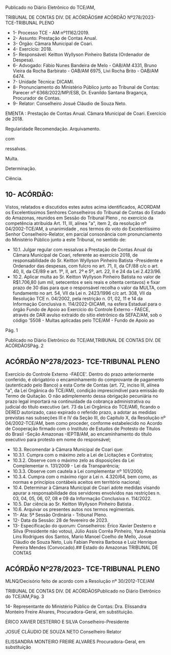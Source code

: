 Publicado  no  Diário  Eletrônico do TCE/AM,

TRIBUNAL DE CONTAS DIV. DE ACÓRDÃOS## ACÓRDÃO Nº278/2023- TCE-TRIBUNAL PLENO

- 1- Processo TCE - AM nº11162/2019.
- 2- Assunto: Prestação de Contas Anual.
- 3- Órgão: Câmara Municipal de Coari.
- 4- Exercício: 2018.
- 5- Responsável: Keitton Wyllyson Pinheiro Batista (Ordenador de Despesa).
- 6- Advogado: Fábio Nunes Bandeira de Melo - OAB/AM 4331, Bruno Vieira da Rocha Barbirato - OAB/AM 6975, Livi Rocha Brito - OAB/AM 6474.
- 7- Unidade Técnica: DICAMI.
- 8- Pronunciamento  do  Ministério  Público  junto  ao  Tribunal  de  Contas: Parecer  nº 6368/2022/MP/ESB, Dr. Evanildo Santana Bragança, Procurador de Contas.
- 9- Relator: Conselheiro Josué Cláudio de Souza Neto.

EMENTA : Prestação  de  Contas  Anual. Câmara Municipal de Coari. Exercício de 2018.

Regularidade Recomendação. Arquivamento.

com

ressalvas.

Multa.

Determinação.

Ciência.

## 10-  ACÓRDÃO:

Vistos, relatados e discutidos estes autos acima identificados, ACORDAM os Excelentíssimos Senhores Conselheiros do Tribunal de Contas do Estado do Amazonas, reunidos em Sessão do Tribunal Pleno , no exercício da competência atribuída Art. 11, III, alínea "a", item 2, da resolução nº 04/2002-TCE/AM, à unanimidade , nos termos do voto do Excelentíssimo Senhor Conselheiro-Relator, em parcial consonância com pronunciamento do Ministério Público junto a este Tribunal, no sentido de:

- 10.1. Julgar  regular  com  ressalvas a  Prestação  de  Contas  Anual  da Câmara Municipal de Coari, referente ao exercício 2018, de responsabilidade do Sr. Keitton Wyllyson Pinheiro Batista -Presidente  e  Ordenador  das  despesas,  com  fulcro  no  art.  71,  II,  da CF/88 c/c o art. 40, II, da CE/89 e art. 1º, II, art. 2º e 5º, art. 22, II e 24 da Lei 2.423/96.
- 10.2. Aplicar multa ao Sr. Keitton Wyllyson Pinheiro Batista no valor de R$1.706,80 (um mil, setecentos e seis reais e oitenta centavos) e fixar prazo de 30 dias para que o responsável recolha o valor da MULTA, com fundamento no art. 54, VII da Lei n. 2423/1996 c/c art. 308, VII da Resolução  TCE  n.  04/2002,  pela  restrição  n.  01,  02,  11  e  14  da Informação Conclusiva n. 114/2022-DICAMI, na esfera Estadual para o órgão  Fundo  de  Apoio  ao  Exercício  do  Controle  Externo  -  FAECE, através de DAR avulso extraído do sítio eletrônico da SEFAZ/AM, sob o código '5508 - Multas aplicadas pelo TCE/AM - Fundo de Apoio ao

Pág. 1

Publicado  no  Diário  Eletrônico do TCE/AM,TRIBUNAL DE CONTAS DIV. DE ACÓRDÃOSPág. 2

## ACÓRDÃO Nº278/2023- TCE-TRIBUNAL PLENO

Exercício do Controle Externo -FAECE'. Dentro do prazo anteriormente conferido, é obrigatório o encaminhamento do comprovante de pagamento (autenticado pelo Banco) a esta Corte de Contas  (art.  72,  inciso  III,  alínea  "a",  da  Lei  Orgânica  do  TCE/AM), condição imprescindível  para  emissão  do Termo  de  Quitação.  O  não adimplemento dessa obrigação pecuniária no prazo legal importará na continuidade da cobrança administrativa ou judicial do título executivo (art.  73  da  Lei  Orgânica  do  TCE/AM),  ficando  o  DERED  autorizado, caso  expirado  o  referido  prazo,  a  adotar  as  medidas  previstas  nas subseções  III  e  IV  da  Seção  III,  do  Capítulo  X,  da  Resolução  nº 04/2002-TCE/AM,  bem  como  proceder,  conforme  estabelecido  no Acordo de Cooperação firmado com o Instituto de Estudos de Protesto de Títulos do Brasil -Seção Amazonas -IEPTB/AM, ao encaminhamento  do  título executivo para protesto em  nome  do responsável;

- 10.3. Recomendar à Câmara Municipal de Coari que:
- 10.3.1. Cumpra com o máximo zelo a Lei de Licitações e Contratos;
- 10.3.2. Observe com o máximo zelo as disposições da Lei Complementar n. 131/2009 - Lei da Transparência;
- 10.3.3. Observe com cautela a Lei complementar nº 101/2000;
- 10.3.4. Cumpra com o máximo rigor a Lei n. 4.320/64, bem como, as normas e princípios contábeis aceitos em território nacional;
- 10.4. Determinar à  Câmara  Municipal  de  Coari  adote  medidas  visando apurar a responsabilidade dos servidores envolvidos nas restrições n. 03, 04, 05, 06, 07, 08 e 09 da Informação Conclusiva n. 114/2022.
- 10.5. Dar ciência ao Sr. Keitton Wyllyson Pinheiro Batista .
- 10.6. Arquivar os presentes autos nos termos regimentais.
- 11-  Ata: 5ª Sessão Ordinária - Tribunal Pleno.
- 12-  Data da Sessão: 28 de fevereiro de 2023.
- 13-  Especificação do quorum: Conselheiros: Érico Xavier Desterro e Silva (Presidente não  votou), Júlio Assis Corrêa Pinheiro, Yara Amazônia Lins Rodrigues dos Santos, Mario  Manoel  Coelho  de  Mello,  Josué  Cláudio  de  Souza  Neto,  Luís  Fabian  Pereira Barbosa e Luiz Henrique Pereira Mendes (Convocado).## Estado do Amazonas TRIBUNAL DE CONTAS

## ACÓRDÃO Nº278/2023- TCE-TRIBUNAL PLENO

MLNQ/Decisório feito de acordo com a Resolução nº 30/2012-TCE/AM

TRIBUNAL DE CONTAS DIV. DE ACÓRDÃOSPublicado  no  Diário  Eletrônico do TCE/AM,Pág. 3

14-  Representante do Ministério Público de Contas: Dra.  Elissandra  Monteiro  Freire Alvares, Procuradora-Geral, em substituição.

ÉRICO XAVIER DESTERRO E SILVA Conselheiro-Presidente

JOSUÉ CLÁUDIO DE SOUZA NETO Conselheiro Relator

ELISSANDRA MONTEIRO FREIRE ALVARES Procuradora-Geral, em substituição